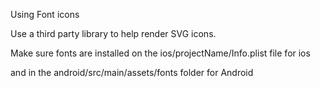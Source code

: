Using Font icons

Use a third party library to help render SVG icons.

Make sure fonts are installed on the ios/projectName/Info.plist file for ios

and in the android/src/main/assets/fonts folder for Android
